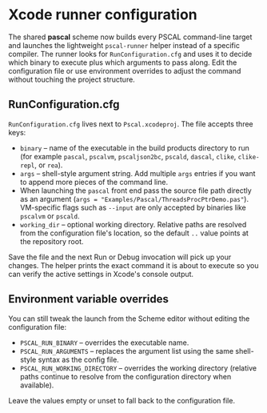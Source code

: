 # Xcode runner configuration

The shared **pascal** scheme now builds every PSCAL command-line target and
launches the lightweight `pscal-runner` helper instead of a specific compiler.
The runner looks for `RunConfiguration.cfg` and uses it to decide which binary
to execute plus which arguments to pass along.  Edit the configuration file or
use environment overrides to adjust the command without touching the project
structure.

## RunConfiguration.cfg

`RunConfiguration.cfg` lives next to `Pscal.xcodeproj`.  The file accepts three
keys:

- `binary` – name of the executable in the build products directory to run
  (for example `pascal`, `pscalvm`, `pscaljson2bc`, `pscald`, `dascal`,
  `clike`, `clike-repl`, or `rea`).
- `args` – shell-style argument string.  Add multiple `args` entries if you want
  to append more pieces of the command line.
- When launching the `pascal` front end pass the source file path directly as an
  argument (`args = "Examples/Pascal/ThreadsProcPtrDemo.pas"`).  VM-specific
  flags such as `--input` are only accepted by binaries like `pscalvm` or
  `pscald`.
- `working_dir` – optional working directory.  Relative paths are resolved from
  the configuration file's location, so the default `..` value points at the
  repository root.

Save the file and the next Run or Debug invocation will pick up your changes.
The helper prints the exact command it is about to execute so you can verify the
active settings in Xcode's console output.

## Environment variable overrides

You can still tweak the launch from the Scheme editor without editing the
configuration file:

- `PSCAL_RUN_BINARY` – overrides the executable name.
- `PSCAL_RUN_ARGUMENTS` – replaces the argument list using the same shell-style
  syntax as the config file.
- `PSCAL_RUN_WORKING_DIRECTORY` – overrides the working directory (relative
  paths continue to resolve from the configuration directory when available).

Leave the values empty or unset to fall back to the configuration file.

